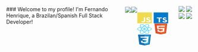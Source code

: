 <div style="display: flex">
### Welcome to my profile! I'm Fernando Henrique, a Brazilan/Spanish Full Stack Developer!
  

  <a href="https://github.com/CodenameSushi">
  <img align="center" height="200" width:"500" src="https://github-readme-stats-ten-gilt.vercel.app/api?username=CodenameSushi&show_icons=true&theme=chartreuse-dark&include_all_commits=true&count_private=true"/>
  </a>
  <a href="https://github.com/CodenameSushi">
  <img align="center" height="200" width:"500"  src="https://github-readme-stats-ten-gilt.vercel.app/api/top-langs/?username=CodenameSushi&layout=compact&langs_count=7&theme=chartreuse-dark"/>
  </a>
 


  
<div style="display: inline_block"><br>
  <img align="center" alt="Rafa-Js" height="30" width="40" src="https://raw.githubusercontent.com/devicons/devicon/master/icons/javascript/javascript-plain.svg">
  <img align="center" alt="Rafa-Ts" height="30" width="40" src="https://raw.githubusercontent.com/devicons/devicon/master/icons/typescript/typescript-plain.svg">
  <img align="center" alt="Rafa-React" height="30" width="40" src="https://raw.githubusercontent.com/devicons/devicon/master/icons/react/react-original.svg">
  <img align="center" alt="Rafa-HTML" height="30" width="40" src="https://raw.githubusercontent.com/devicons/devicon/master/icons/html5/html5-original.svg">
  <img align="center" alt="Rafa-CSS" height="30" width="40" src="https://raw.githubusercontent.com/devicons/devicon/master/icons/css3/css3-original.svg">
</div>
  
  ##
 
<div> 
  <a href="https://instagram.com/fhsushi" target="_blank"><img src="https://img.shields.io/badge/-Instagram-%23E4405F?style=for-the-badge&logo=instagram&logoColor=white" target="_blank"></a>
 	<a href="https://www.twitch.tv/fhsushi" target="_blank"><img src="https://img.shields.io/badge/Twitch-9146FF?style=for-the-badge&logo=twitch&logoColor=white" target="_blank"></a>
  <a href = "mailto:fernandohcgomez@gmail.com"><img src="https://img.shields.io/badge/-Gmail-%23333?style=for-the-badge&logo=gmail&logoColor=white" target="_blank"></a>
  <a href="https://www.linkedin.com/in/fernandohenriquefilho" target="_blank"><img src="https://img.shields.io/badge/-LinkedIn-%230077B5?style=for-the-badge&logo=linkedin&logoColor=white" target="_blank"></a> 
  </div>
